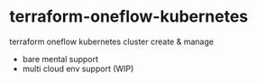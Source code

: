 # terraform-oneflow-kubernetes

terraform oneflow kubernetes cluster create & manage

* bare mental support
* multi cloud env support (WIP)
